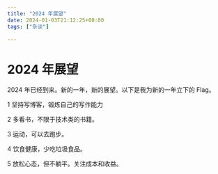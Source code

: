 ```yaml
---
title: "2024 年展望"
date: 2024-01-03T21:12:25+08:00
tags: ["杂谈"]

---
```


# 2024 年展望

2024 年已经到来。新的一年，新的展望。以下是我为新的一年立下的 Flag。

1 坚持写博客，锻炼自己的写作能力

2 多看书，不限于技术类的书籍。

3 运动，可以去跑步。

4 饮食健康，少吃垃圾食品。

5 放松心态，但不躺平。关注成本和收益。